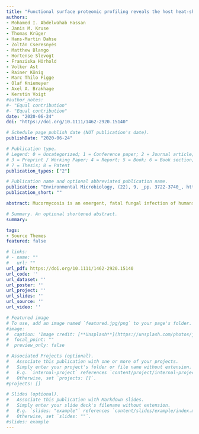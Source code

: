 ```yaml
---
title: "Functional surface proteomic profiling reveals the host heat‐shock protein A8 as a mediator of Lichtheimia corymbifera recognition by murine alveolar macrophages"
authors:
- Mohamed I. Abdelwahab Hassan
- Janis M. Kruse
- Thomas Krüger
- Hans‐Martin Dahse
- Zoltán Cseresnyés
- Matthew Blango
- Hortense Slevogt
- Franziska Hörhold
- Volker Ast
- Rainer König
- Marc Thilo Figge
- Olaf Kniemeyer
- Axel A. Brakhage
- Kerstin Voigt
#author_notes:
#- "Equal contribution"
#- "Equal contribution"
date: "2020-06-24"
doi: "https://doi.org/10.1111/1462-2920.15140"

# Schedule page publish date (NOT publication's date).
publishDate: "2020-06-24"

# Publication type.
# Legend: 0 = Uncategorized; 1 = Conference paper; 2 = Journal article;
# 3 = Preprint / Working Paper; 4 = Report; 5 = Book; 6 = Book section;
# 7 = Thesis; 8 = Patent
publication_types: ["2"]

# Publication name and optional abbreviated publication name.
publication: "Environmental Microbiology, (22), 9, _pp. 3722-3740_, https://doi.org/10.1111/1462-2920.15140"
publication_short: ""

abstract: Mucormycosis is an emergent, fatal fungal infection of humans and warm‐blooded animals caused by species of the order Mucorales. Immune cells of the innate immune system serve as the first line of defense against inhaled spores. Alveolar macrophages were challenged with the mucoralean fungus *Lichtheimia corymbifera* and subjected to biotinylation and streptavidin enrichment procedures followed by LC–MS/MS analyses. A total of 28 host proteins enriched for binding to macrophage‐*L. corymbifera* interaction. Among those the HSP70‐family protein Hspa8 was found to be predominantly responsive to living and heat‐killed spores of a virulent and an attenuated strain of *L. corymbifera*. Confocal scanning laser microscopy of infected macrophages revealed colocalisation of Hspa8 with phagocytosed spores of *L. corymbifera*. The amount of detectable Hspa8 was dependent on the multiplicity of infection. Incubation of alveolar macrophages with an anti‐Hspa8 antibody prior to infection reduced their capability to phagocytose spores of *L. corymbifera*. In contrast, anti‐Hspa8 antibodies did not abrogate the phagocytosis of *Aspergillus fumigatus* conidia by macrophages. These results suggest an important contribution of the heat‐shock family protein Hspa8 in the recognition of spores of the mucoralean fungus *L. corymbifera* by host alveolar macrophages and define a potential immunomodulatory therapeutic target.

# Summary. An optional shortened abstract.
summary: 

tags:
- Source Themes
featured: false

# links:
# - name: ""
#   url: ""
url_pdf: https://doi.org/10.1111/1462-2920.15140
url_code: ''
url_dataset: ''
url_poster: ''
url_project: ''
url_slides: ''
url_source: ''
url_video: ''

# Featured image
# To use, add an image named `featured.jpg/png` to your page's folder. 
#image:
#  caption: 'Image credit: [**Unsplash**](https://unsplash.com/photos/jdD8gXaTZsc)'
#  focal_point: ""
#  preview_only: false

# Associated Projects (optional).
#   Associate this publication with one or more of your projects.
#   Simply enter your project's folder or file name without extension.
#   E.g. `internal-project` references `content/project/internal-project/index.md`.
#   Otherwise, set `projects: []`.
#projects: []

# Slides (optional).
#   Associate this publication with Markdown slides.
#   Simply enter your slide deck's filename without extension.
#   E.g. `slides: "example"` references `content/slides/example/index.md`.
#   Otherwise, set `slides: ""`.
#slides: example
---
```

